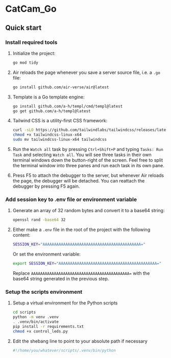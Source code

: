 # CatCam_Go

## Quick start

### Install required tools
1. Initialize the project:
    ```sh
    go mod tidy
    ```

1. Air reloads the page whenever you save a server source file, i.e. a `.go` file:
    ```sh
    go install github.com/air-verse/air@latest
    ```

1. Template is a Go template engine:
    ```sh
    go install github.com/a-h/templ/cmd/templ@latest
    go get github.com/a-h/templ@latest
    ```

1. Tailwind CSS is a utility-first CSS framework:
    ```sh
    curl -sLO https://github.com/tailwindlabs/tailwindcss/releases/latest/download/tailwindcss-linux-x64
    chmod +x tailwindcss-linux-x64
    sudo mv tailwindcss-linux-x64 tailwindcss
    ```

1. Run the `Watch all` task by pressing `Ctrl+Shift+P` and typing `Tasks: Run Task` and selecting `Watch all`. You will see three tasks in their own terminal windows down the button-right of the screen. Feel free to split the terminal window into three panes and run each task in its own pane.

1. Press F5 to attach the debugger to the server, but whenever Air reloads the page, the debugger will be detached. You can reattach the debugger by pressing F5 again.

### Add session key to .env file or environment variable
1. Generate an array of 32 random bytes and convert it to a base64 string:
    ```sh
    openssl rand -base64 32
    ```


1. Either make a `.env` file in the root of the project with the following content:
    ```sh
    SESSION_KEY="AAAAAAAAAAAAAAAAAAAAAAAAAAAAAAAAAAAAAAAAAAA="
    ```
    Or set the environment variable:
    ```sh
    export SESSION_KEY="AAAAAAAAAAAAAAAAAAAAAAAAAAAAAAAAAAAAAAAAAAA="
    ```
    Replace `AAAAAAAAAAAAAAAAAAAAAAAAAAAAAAAAAAAAAAAAAAA=` with the base64 string generated in the previous step.

### Setup the scripts environment

1. Setup a virtual environment for the Python scripts
    ```sh
    cd scripts
    python -m venv .venv
    . .venv/bin/activate
    pip install -r requirements.txt
    chmod +x control_leds.py
    ```

1. Edit the shebang line to point to your absolute path if necessary
    ```sh
    #!/home/you/whatever/scripts/.venv/bin/python
    ```